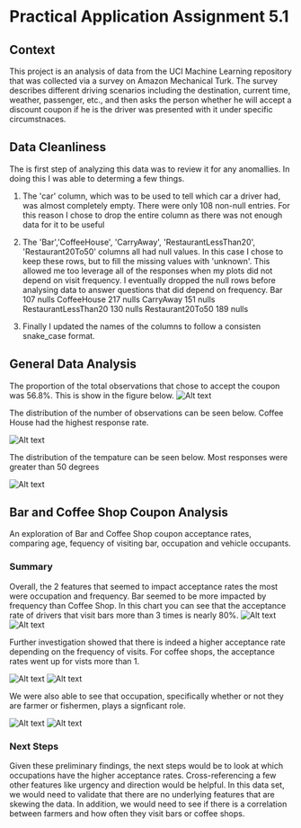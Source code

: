 # Practical Application Assignment 5.1


## Context

This project is an analysis of data from the UCI Machine Learning repository that was collected via a survey on Amazon Mechanical Turk. The survey describes different driving scenarios including the destination, current time, weather, passenger, etc., and then asks the person whether he will accept a discount coupon if he is the driver was presented with it under specific circumstnaces. 

## Data Cleanliness

The is first step of analyzing this data was to review it for any anomallies. In doing this I was able to determing a few things.
1. The 'car' column, which was to be used to tell which car a driver had, was almost completely empty. There were only 108 non-null entries. For this reason I chose to drop the entire column as there was not enough data for it to be useful

2. The 'Bar','CoffeeHouse', 'CarryAway',  'RestaurantLessThan20', 'Restaurant20To50' columns all had null values. In this case I chose to keep these rows, but to fill the missing values with 'unknown'. This allowed me too leverage all of the responses when my plots did not depend on visit frequency. I eventually dropped the null rows before analysing data to answer questions that did depend on frequency.
Bar                       107 nulls
CoffeeHouse               217 nulls
CarryAway                 151 nulls
RestaurantLessThan20      130 nulls
Restaurant20To50          189 nulls

3. Finally I updated the names of the columns to follow a consisten snake_case format.

## General Data Analysis

The proportion of the total observations that chose to accept the coupon was 56.8%. This is show in the figure below.
![Alt text](images/all_coupon_acceptance.png)

The distribution of the number of observations can be seen below. Coffee House had the highest response rate.

![Alt text](images/coupon_distribution.png)

The distribution of the tempature can be seen below. Most responses were greater than 50 degrees

![Alt text](images/temperature_distribution.png)


## Bar and Coffee Shop Coupon Analysis

An exploration of Bar and Coffee Shop coupon acceptance rates, comparing age, fequency of visiting bar, occupation and vehicle occupants. 

### Summary
Overall, the 2 features that seemed to impact acceptance rates the most were occupation and frequency. Bar seemed to be more impacted by frequency than Coffee Shop. In this chart you can see that the acceptance rate of drivers that visit bars more than 3 times is nearly 80%. 
![Alt text](images/barvisited_more_than_3_coupon_acceptance.png)
![Alt text](images/coffeevisited_more_than_3_coupon_acceptance.png)

Further investigation showed that there is indeed a higher acceptance rate depending on the frequency of visits. For coffee shops, the acceptance rates went up for vists more than 1.

![Alt text](images/percentage_of_acceptance_for_bar_coupons_by_bar_visit_frequency.png)
![Alt text](images/percentage_of_acceptance_for_coffee_house_coupons_by_coffee_house_visit_frequency.png)


We were also able to see that occupation, specifically whether or not they are farmer or fishermen, plays a signficant role.

![Alt text](images/bar_acceptance_rates_farmer_vs_nonfarmers.png)
![Alt text](images/coffee_acceptance_rates_farmer_vs_nonfarmers.png)

### Next Steps

Given these preliminary findings, the next steps would be to look at which occupations have the higher acceptance rates. Cross-referencing a few other features like urgency and direction would be helpful. In this data set, we would need to validate that there are no underlying features that are skewing the data. In addition, we would need to see if there is a correlation between farmers and how often they visit bars or coffee shops. 